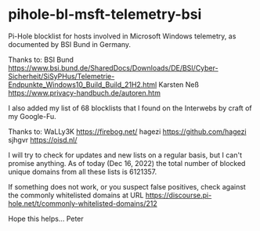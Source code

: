 # pihole-bl-msft-telemetry-bsi
Pi-Hole blocklist for hosts involved in Microsoft Windows telemetry, as documented by BSI Bund in Germany.

Thanks to:
  BSI Bund      https://www.bsi.bund.de/SharedDocs/Downloads/DE/BSI/Cyber-Sicherheit/SiSyPHus/Telemetrie-Endpunkte_Windows10_Build_Build_21H2.html
  Karsten Neß   https://www.privacy-handbuch.de/autoren.htm

I also added my list of 68 blocklists that I found on the Interwebs by craft of my Google-Fu.

Thanks to:
  WaLLy3K       https://firebog.net/
  hagezi        https://github.com/hagezi
  sjhgvr	https://oisd.nl/

I will try to check for updates and new lists on a regular basis, but I can't promise anything.
As of today (Dec 16, 2022) the total number of blocked unique domains from all these lists is 6121357.

If something does not work, or you suspect false positives, check against the commonly whitelisted domains
at URL https://discourse.pi-hole.net/t/commonly-whitelisted-domains/212

Hope this helps...
Peter
